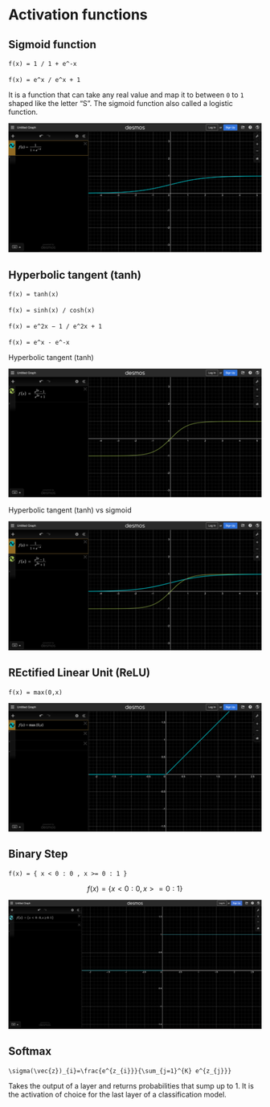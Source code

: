# Activation functions 

## Sigmoid function 

```
f(x) = 1 / 1 + e^-x

f(x) = e^x / e^x + 1 
```

It is a function that can take any real value and map it to between `0` to `1` shaped like the letter “S”. 
The sigmoid function also called a logistic function.

![Sigmoid Function](../../imgs/sigmoid.png)

## Hyperbolic tangent (tanh)

```
f(x) = tanh(x) 

f(x) = sinh(x) / cosh(x) 

f(x) = e^2x − 1 / e^2x + 1 

f(x) = e^x - e^-x
```
Hyperbolic tangent (tanh)

![Tanh function](../../imgs/tanh_function.png)

Hyperbolic tangent (tanh) vs sigmoid

![Tanh function](../../imgs/sigmoid_tanh_function_comparison.png)

## REctified Linear Unit (ReLU)

```
f(x) = max(0,x)
``` 

![Relu Function](../../imgs/relu_function.png)

## Binary Step

```
f(x) = { x < 0 : 0 , x >= 0 : 1 } 
```

$$f(x)=\left\{x<0:0,x>=0:1\right\}$$

![Binary step Function](../../imgs/binary_step_function.png)

## Softmax 

```
\sigma(\vec{z})_{i}=\frac{e^{z_{i}}}{\sum_{j=1}^{K} e^{z_{j}}}
```

Takes the output of a layer and returns probabilities that sump up to 1. 
It is the activation of choice for the last layer of a classification model. 
